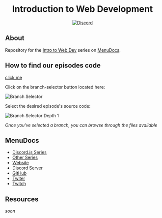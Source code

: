 <div align="center">
  <h1>Introduction to Web Development</h1>
  <a href="https://discord.gg/MgVaazZ">
    <img src="https://discordapp.com/api/guilds/416512197590777857/embed.png" alt="Discord" />
  </a>
</div>

## About

Repository for the [Intro to Web Dev](https://www.youtube.com/playlist?list=PLWnw41ah3I4ZWMIAVEEMg97i6aOwwqFxF) series on [MenuDocs](https://www.youtube.com/channel/UCpGGFqJP9vYvzFudqnQ-6IA).

## How to find our episodes code
[click me](https://help.github.com/en/github/administering-a-repository/viewing-branches-in-your-repository)

Click on the branch-selector button located here:

![Branch Selector](https://i.imgur.com/JLfMM19.png)

Select the desired episode's source code:

![Branch Selector Depth 1](https://i.imgur.com/AHQBA2k.png)

*Once you've selected a branch, you can browse through the files available*


## MenuDocs
- [Discord.js Series](https://www.youtube.com/watch?v=UcLspwognk0&list=PLWnw41ah3I4ZfNLV3by7nB6JO2WcCc3Wj)
- [Other Series](https://www.youtube.com/menudocs/playlists)
- [Website](https://menudocs.org)
- [Discord Server](https://discord.gg/MgVaazZ)
- [GitHub](https://github.com/MenuDocs)
- [Twiter](https://twitter.com/MenuDocs)
- [Twitch](https://twitch.tv/MenuDocs)

## Resources
*soon*
